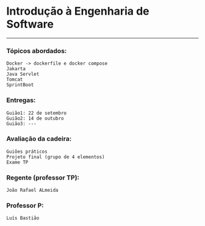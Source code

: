 # Introdução à Engenharia de Software

---

### Tópicos abordados:

    Docker -> dockerfile e docker compose
    Jakarta
    Java Servlet
    Tomcat
    SprintBoot

### Entregas:

    Guião1: 22 de setembro
    Guião2: 14 de outubro
    Guião3: ---

### Avaliação da cadeira:

    Guiões práticos
    Projeto final (grupo de 4 elementos)
    Exame TP
    
### Regente (professor TP):
    João Rafael ALmeida

### Professor P:
    Luís Bastião